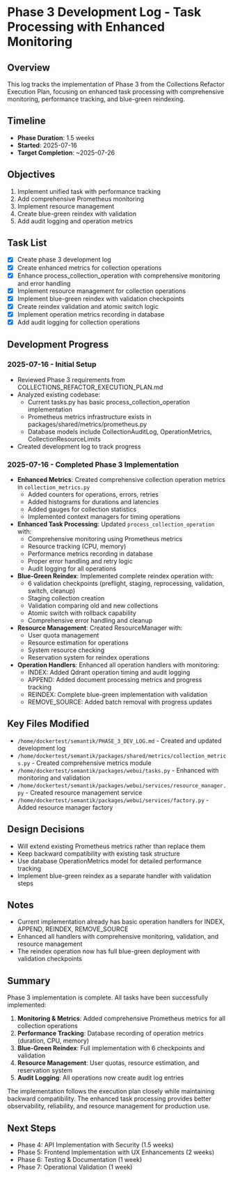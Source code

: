 # Phase 3 Development Log - Task Processing with Enhanced Monitoring

## Overview
This log tracks the implementation of Phase 3 from the Collections Refactor Execution Plan, focusing on enhanced task processing with comprehensive monitoring, performance tracking, and blue-green reindexing.

## Timeline
- **Phase Duration**: 1.5 weeks
- **Started**: 2025-07-16
- **Target Completion**: ~2025-07-26

## Objectives
1. Implement unified task with performance tracking
2. Add comprehensive Prometheus monitoring
3. Implement resource management
4. Create blue-green reindex with validation
5. Add audit logging and operation metrics

## Task List
- [x] Create phase 3 development log
- [x] Create enhanced metrics for collection operations
- [x] Enhance process_collection_operation with comprehensive monitoring and error handling
- [x] Implement resource management for collection operations
- [x] Implement blue-green reindex with validation checkpoints
- [x] Create reindex validation and atomic switch logic
- [x] Implement operation metrics recording in database
- [x] Add audit logging for collection operations

## Development Progress

### 2025-07-16 - Initial Setup
- Reviewed Phase 3 requirements from COLLECTIONS_REFACTOR_EXECUTION_PLAN.md
- Analyzed existing codebase:
  - Current tasks.py has basic process_collection_operation implementation
  - Prometheus metrics infrastructure exists in packages/shared/metrics/prometheus.py
  - Database models include CollectionAuditLog, OperationMetrics, CollectionResourceLimits
- Created development log to track progress

### 2025-07-16 - Completed Phase 3 Implementation
- **Enhanced Metrics**: Created comprehensive collection operation metrics in `collection_metrics.py`
  - Added counters for operations, errors, retries
  - Added histograms for durations and latencies
  - Added gauges for collection statistics
  - Implemented context managers for timing operations
- **Enhanced Task Processing**: Updated `process_collection_operation` with:
  - Comprehensive monitoring using Prometheus metrics
  - Resource tracking (CPU, memory)
  - Performance metrics recording in database
  - Proper error handling and retry logic
  - Audit logging for all operations
- **Blue-Green Reindex**: Implemented complete reindex operation with:
  - 6 validation checkpoints (preflight, staging, reprocessing, validation, switch, cleanup)
  - Staging collection creation
  - Validation comparing old and new collections
  - Atomic switch with rollback capability
  - Comprehensive error handling and cleanup
- **Resource Management**: Created ResourceManager with:
  - User quota management
  - Resource estimation for operations
  - System resource checking
  - Reservation system for reindex operations
- **Operation Handlers**: Enhanced all operation handlers with monitoring:
  - INDEX: Added Qdrant operation timing and audit logging
  - APPEND: Added document processing metrics and progress tracking
  - REINDEX: Complete blue-green implementation with validation
  - REMOVE_SOURCE: Added batch removal with progress updates

## Key Files Modified
- `/home/dockertest/semantik/PHASE_3_DEV_LOG.md` - Created and updated development log
- `/home/dockertest/semantik/packages/shared/metrics/collection_metrics.py` - Created comprehensive metrics module
- `/home/dockertest/semantik/packages/webui/tasks.py` - Enhanced with monitoring and validation
- `/home/dockertest/semantik/packages/webui/services/resource_manager.py` - Created resource management service
- `/home/dockertest/semantik/packages/webui/services/factory.py` - Added resource manager factory

## Design Decisions
- Will extend existing Prometheus metrics rather than replace them
- Keep backward compatibility with existing task structure
- Use database OperationMetrics model for detailed performance tracking
- Implement blue-green reindex as a separate handler with validation steps

## Notes
- Current implementation already has basic operation handlers for INDEX, APPEND, REINDEX, REMOVE_SOURCE
- Enhanced all handlers with comprehensive monitoring, validation, and resource management
- The reindex operation now has full blue-green deployment with validation checkpoints

## Summary
Phase 3 implementation is complete. All tasks have been successfully implemented:

1. **Monitoring & Metrics**: Added comprehensive Prometheus metrics for all collection operations
2. **Performance Tracking**: Database recording of operation metrics (duration, CPU, memory)
3. **Blue-Green Reindex**: Full implementation with 6 checkpoints and validation
4. **Resource Management**: User quotas, resource estimation, and reservation system
5. **Audit Logging**: All operations now create audit log entries

The implementation follows the execution plan closely while maintaining backward compatibility. The enhanced task processing provides better observability, reliability, and resource management for production use.

## Next Steps
- Phase 4: API Implementation with Security (1.5 weeks)
- Phase 5: Frontend Implementation with UX Enhancements (2 weeks)
- Phase 6: Testing & Documentation (1 week)
- Phase 7: Operational Validation (1 week)